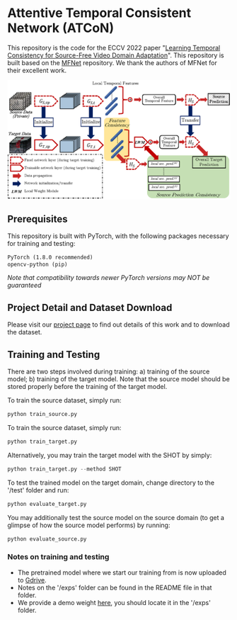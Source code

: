 # Attentive Temporal Consistent Network (ATCoN)
This repository is the code for the ECCV 2022 paper "[Learning Temporal Consistency for Source-Free Video Domain Adaptation](https://arxiv.org/abs/2203.04559)". This repository is built based on the [MFNet](https://github.com/cypw/PyTorch-MFNet) repository. We thank the authors of MFNet for their excellent work.

![alt text](./figures/figure-1-structure-overall-2.png "Structure of ATCoN")

## Prerequisites
This repository is built with PyTorch, with the following packages necessary for training and testing:
```
PyTorch (1.8.0 recommended)
opencv-python (pip)
```
*Note that compatibility towards newer PyTorch versions may NOT be guaranteed*

## Project Detail and Dataset Download
Please visit our [project page](https://xuyu0010.github.io/sfvda.html) to find out details of this work and to download the dataset.

## Training and Testing
There are two steps involved during training: a) training of the source model; b) training of the target model. Note that the source model should be stored properly before the training of the target model.

To train the source dataset, simply run:
```python
python train_source.py
```
To train the source dataset, simply run:
```python
python train_target.py
```
Alternatively, you may train the target model with the SHOT by simply:
```python
python train_target.py --method SHOT
```
To test the trained model on the target domain, change directory to the '/test' folder and run:
```python
python evaluate_target.py
```
You may additionally test the source model on the source domain (to get a glimpse of how the source model performs) by running:
```python
python evaluate_source.py
```

### Notes on training and testing
- The pretrained model where we start our training from is now uploaded to [Gdrive](https://drive.google.com/file/d/1DlBLrG-skHiwJkqD0wGrQkvXnN_dNXnN/view?usp=sharing).
- Notes on the '/exps' folder can be found in the README file in that folder.
- We provide a demo weight [here](https://drive.google.com/file/d/1_dQ2UP_v6SbUCB5Aj_Yw3sd1OhFVjOo0/view?usp=sharing), you should locate it in the '/exps' folder.
